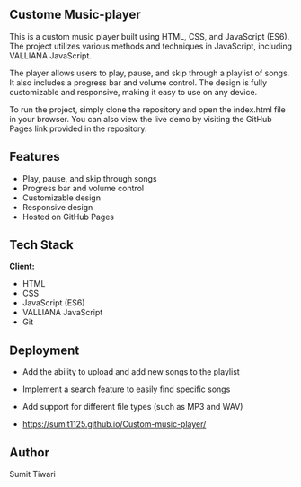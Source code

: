 ## Custome Music-player

This is a custom music player built using HTML, CSS, and JavaScript (ES6). The project utilizes various methods and techniques in JavaScript, including VALLIANA JavaScript.

The player allows users to play, pause, and skip through a playlist of songs. It also includes a progress bar and volume control. The design is fully customizable and responsive, making it easy to use on any device.

To run the project, simply clone the repository and open the index.html file in your browser. You can also view the live demo by visiting the GitHub Pages link provided in the repository.


## Features

- Play, pause, and skip through songs
- Progress bar and volume control
- Customizable design
- Responsive design
- Hosted on GitHub Pages


## Tech Stack

**Client:** 
- HTML
- CSS
- JavaScript (ES6)
- VALLIANA JavaScript
- Git




## Deployment

- Add the ability to upload and add new songs to the playlist
- Implement a search feature to easily find specific songs
- Add support for different file types (such as MP3 and WAV)

-  https://sumit1125.github.io/Custom-music-player/


## Author

Sumit Tiwari